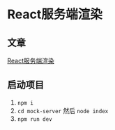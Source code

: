 # React服务端渲染
## 文章 
[React服务端渲染](https://juejin.im/post/5e0d6ae06fb9a0484c4cdfc3)

## 启动项目
1. `npm i`
2. `cd mock-server` 然后 `node index`
3. `npm run dev`